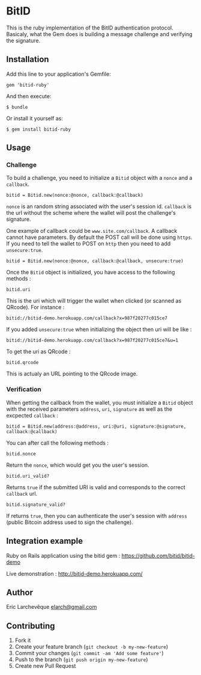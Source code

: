 # BitID

This is the ruby implementation of the BitID authentication protocol. Basicaly, what the Gem does is
building a message challenge and verifying the signature.

## Installation

Add this line to your application's Gemfile:

    gem 'bitid-ruby'

And then execute:

    $ bundle

Or install it yourself as:

    $ gem install bitid-ruby

## Usage

### Challenge

To build a challenge, you need to initialize a `Bitid` object with a `nonce` and a `callback`.

```
bitid = Bitid.new(nonce:@nonce, callback:@callback)
```

`nonce` is an random string associated with the user's session id.
`callback` is the url without the scheme where the wallet will post the challenge's signature.

One example of callback could be `www.site.com/callback`. A callback cannot have parameters. By
default the POST call will be done using `https`. If you need to tell the wallet to POST on
`http` then you need to add `unsecure:true`.

```
bitid = Bitid.new(nonce:@nonce, callback:@callback, unsecure:true)
```

Once the `Bitid` object is initialized, you have access to the following methods :

```
bitid.uri
```

This is the uri which will trigger the wallet when clicked (or scanned as QRcode). For instance :

```
bitid://bitid-demo.herokuapp.com/callback?x=987f20277c015ce7
```

If you added `unsecure:true` when initializing the object then uri will be like :

```
bitid://bitid-demo.herokuapp.com/callback?x=987f20277c015ce7&u=1
```

To get the uri as QRcode :

```
bitid.qrcode
```

This is actualy an URL pointing to the QRcode image.

### Verification

When getting the callback from the wallet, you must initialize a `Bitid` object with the received 
parameters `address`, `uri`, `signature` as well as the excpected `callback` :

```
bitid = Bitid.new(address:@address, uri:@uri, signature:@signature, callback:@callback)
```

You can after call the following methods :

```
bitid.nonce
```

Return the `nonce`, which would get you the user's session.

```
bitid.uri_valid?
```

Returns `true` if the submitted URI is valid and corresponds to the correct `callback` url.

```
bitid.signature_valid?
```

If returns `true`, then you can authenticate the user's session with `address` (public Bitcoin
address used to sign the challenge).


## Integration example

Ruby on Rails application using the bitid gem :
https://github.com/bitid/bitid-demo

Live demonstration :
http://bitid-demo.herokuapp.com/


## Author

Eric Larchevêque
elarch@gmail.com

## Contributing

1. Fork it
2. Create your feature branch (`git checkout -b my-new-feature`)
3. Commit your changes (`git commit -am 'Add some feature'`)
4. Push to the branch (`git push origin my-new-feature`)
5. Create new Pull Request
